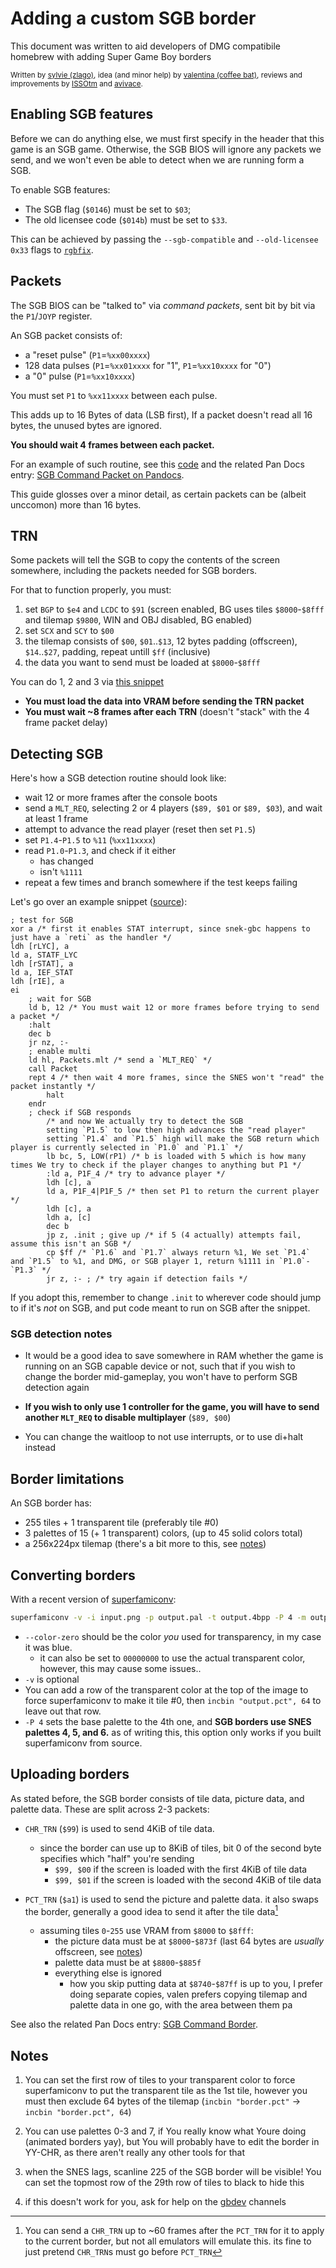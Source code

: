 # Adding a custom SGB border

This document was written to aid developers of DMG compatibile homebrew with adding Super Game Boy borders

<small>

Written by [sylvie (zlago)](https://zlago.github.io/me/), idea (and minor help) by [valentina (coffee bat)](https://coffeebat.neocities.org/), reviews and improvements by [ISSOtm](https://eldred.fr) and [avivace](https://github.com/avivace).

</small>

## Enabling SGB features

Before we can do anything else, we must first specify in the header that this game is an SGB game.
Otherwise, the SGB BIOS will ignore any packets we send, and we won't even be able to detect when we are running form a SGB.

To enable SGB features:

- The SGB flag (`$0146`) must be set to `$03`;
- The old licensee code (`$014b`) must be set to `$33`.

This can be achieved by passing the `--sgb-compatible` and `--old-licensee 0x33` flags to [`rgbfix`](https://rgbds.gbdev.io/docs/rgbgfx.1).

## Packets

The SGB BIOS can be "talked to" via *command packets*, sent bit by bit via the `P1`/`JOYP` register.

An SGB packet consists of:

- a "reset pulse" (`P1`=`%xx00xxxx`)
- 128 data pulses (`P1`=`%xx01xxxx` for "1", `P1`=`%xx10xxxx` for "0")
- a "0" pulse (`P1`=`%xx10xxxx`)

You must set `P1` to `%xx11xxxx` between each pulse.

This adds up to 16 Bytes of data (LSB first), If a packet doesn't read all 16 bytes, the unused bytes are ignored.

**You should wait 4 frames between each packet.**

For an example of such routine, see this [code](https://github.com/zlago/violence-gbc/blob/11cfdb6ee8a35e042fa9712484d814e0961cea7c/src/sub.sm83#L413-L463) and the related Pan Docs entry: [SGB Command Packet on Pandocs](https://gbdev.io/pandocs/SGB_Command_Packet.html).

This guide glosses over a minor detail, as certain packets can be (albeit unccomon) more than 16 bytes.

## TRN

Some packets will tell the SGB to copy the contents of the screen somewhere, including the packets needed for SGB borders. <!-- this could be reworded? -->

For that to function properly, you must:

1. set `BGP` to `$e4` and `LCDC` to `$91` (screen enabled, BG uses tiles `$8000`-`$8fff` and tilemap `$9800`, WIN and OBJ disabled, BG enabled)
2. set `SCX` and `SCY` to `$00`
3. the tilemap consists of `$00`, `$01`..`$13`, 12 bytes padding (offscreen), `$14`..`$27`, padding, repeat untill `$ff` (inclusive)
4. the data you want to send must be loaded at `$8000`-`$8fff`

You can do 1, 2 and 3 via [this snippet](https://github.com/zlago/snek-gbc/blob/baef0369f57d2b0d58316cb1c28c6cc22475a6c9/code/init.sm83#L208-L230)

- **You must load the data into VRAM before sending the TRN packet**
- **You must wait ~8 frames after each TRN** (doesn't "stack" with the 4 frame packet delay)

## Detecting SGB

Here's how a SGB detection routine should look like:

- wait 12 or more frames after the console boots
- send a `MLT_REQ`, selecting 2 or 4 players (`$89, $01` or `$89, $03`), and wait at least 1 frame
- attempt to advance the read player (reset then set `P1.5`)
- set `P1.4`-`P1.5` to `%11` (`%xx11xxxx`)
- read `P1.0`-`P1.3`, and check if it either
	* has changed
	* isn't `%1111`
- repeat a few times and branch somewhere if the test keeps failing

Let's go over an example snippet ([source](https://github.com/zlago/snek-gbc/blob/baef0369f57d2b0d58316cb1c28c6cc22475a6c9/code/init.sm83#L167-L196)):

```sm83asm
; test for SGB
xor a /* first it enables STAT interrupt, since snek-gbc happens to just have a `reti` as the handler */
ldh [rLYC], a
ld a, STATF_LYC
ldh [rSTAT], a
ld a, IEF_STAT
ldh [rIE], a
ei
	; wait for SGB
	ld b, 12 /* You must wait 12 or more frames before trying to send a packet */
	:halt
	dec b
	jr nz, :-
	; enable multi
	ld hl, Packets.mlt /* send a `MLT_REQ` */
	call Packet
	rept 4 /* then wait 4 more frames, since the SNES won't "read" the packet instantly */
		halt
	endr
	; check if SGB responds
		/* and now We actually try to detect the SGB
		setting `P1.5` to low then high advances the "read player"
		setting `P1.4` and `P1.5` high will make the SGB return which player is currently selected in `P1.0` and `P1.1` */
		lb bc, 5, LOW(rP1) /* b is loaded with 5 which is how many times We try to check if the player changes to anything but P1 */
		:ld a, P1F_4 /* try to advance player */
		ldh [c], a
		ld a, P1F_4|P1F_5 /* then set P1 to return the current player */
		ldh [c], a
		ldh a, [c]
		dec b
		jp z, .init ; give up /* if 5 (4 actually) attempts fail, assume this isn't an SGB */
		cp $ff /* `P1.6` and `P1.7` always return %1, We set `P1.4` and `P1.5` to %1, and DMG, or SGB player 1, return %1111 in `P1.0`-`P1.3` */
		jr z, :- ; /* try again if detection fails */
```

If you adopt this, remember to change `.init` to wherever code should jump to if it's _not_ on SGB, and put code meant to run on SGB after the snippet.

### SGB detection notes

- It would be a good idea to save somewhere in RAM whether the game is running on an SGB capable device or not, such that if you wish to change the border mid-gameplay, you won't have to perform SGB detection again

- **If you wish to only use 1 controller for the game, you will have to send another `MLT_REQ` to disable multiplayer** (`$89, $00`)

- You can change the waitloop to not use interrupts, or to use di+halt instead

## Border limitations

An SGB border has:

- 255 tiles + 1 transparent tile (preferably tile #0)
- 3 palettes of 15 (+ 1 transparent) colors, (up to 45 solid colors total)
- a 256x224px tilemap (there's a bit more to this, see [notes](#notes))

## Converting borders

With a recent version of [superfamiconv](https://github.com/Optiroc/SuperFamiconv):

```sh
superfamiconv -v -i input.png -p output.pal -t output.4bpp -P 4 -m output.pct -M snes --color-zero 0000ff -B 4
```

- `--color-zero` should be the color _you_ used for transparency, in my case it was blue.
	* it can also be set to `00000000` to use the actual transparent color, however, this may cause some issues..
- `-v` is optional
- You can add a row of the transparent color at the top of the image to force superfamiconv to make it tile #0, then `incbin "output.pct", 64` to leave out that row.
- `-P 4` sets the base palette to the 4th one, and **SGB borders use SNES palettes 4, 5, and 6.** as of writing this, this option only works if you built superfamiconv from source.

## Uploading borders

As stated before, the SGB border consists of tile data, picture data, and palette data. These are split across 2-3 packets:

- `CHR_TRN` (`$99`) is used to send 4KiB of tile data.

	* since the border can use up to 8KiB of tiles, bit 0 of the second byte specifies which "half" you're sending
		- `$99, $00` if the screen is loaded with the first 4KiB of tile data
		- `$99, $01` if the screen is loaded with the second 4KiB of tile data

- `PCT_TRN` (`$a1`) is used to send the picture and palette data. it also swaps the border, generally a good idea to send it after the tile data[^1]

	* assuming tiles `0`-`255` use VRAM from `$8000` to `$8fff`:
		- the picture data must be at `$8000`-`$873f` (last 64 bytes are _usually_ offscreen, see [notes](#notes))
		- palette data must be at `$8800`-`$885f`
		- everything else is ignored
			* how you skip putting data at `$8740`-`$87ff` is up to you, I prefer doing separate copies, valen prefers copying tilemap and palette data in one go, with the area between them pa

See also the related Pan Docs entry: [SGB Command Border](https://gbdev.io/pandocs/SGB_Command_Border.html).

[^1]: You can send a `CHR_TRN` up to \~60 frames after the `PCT_TRN` for it to apply to the current border, but not all emulators will emulate this. its fine to just pretend `CHR_TRN`s must go before `PCT_TRN`

## Notes

1. You can set the first row of tiles to your transparent color to force superfamiconv to put the transparent tile as the 1st tile, however you must then exclude 64 bytes of the tilemap (`incbin "border.pct"` -> `incbin "border.pct", 64`)

2. You can use palettes 0-3 and 7, if You really know what Youre doing (animated borders yay), but You will probably have to edit the border in YY-CHR, as there aren't really any other tools for that

3. when the SNES lags, scanline 225 of the SGB border will be visible! You can set the topmost row of the 29th row of tiles to black to hide this

4. if this doesn't work for you, ask for help on the [gbdev](https://gbdev.io/chat.html) channels
